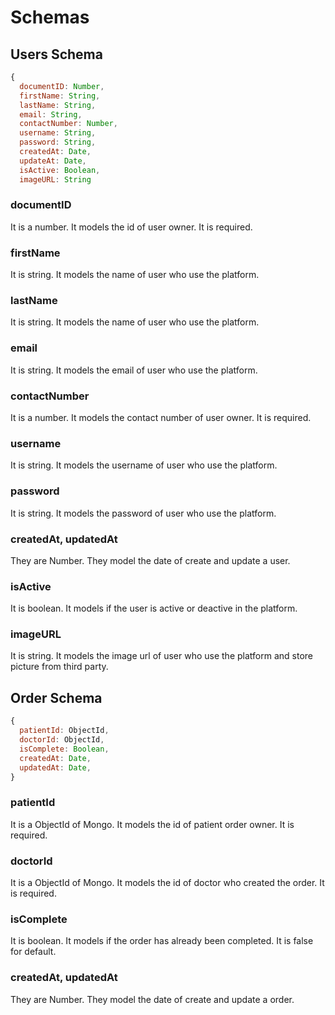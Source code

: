 # Schemas

## Users Schema

```js
{
  documentID: Number,
  firstName: String,
  lastName: String,
  email: String,
  contactNumber: Number,
  username: String,
  password: String,
  createdAt: Date,
  updateAt: Date,
  isActive: Boolean,
  imageURL: String
```

### documentID

It is a number. It models the id of user owner. It is required.

### firstName

It is string. It models the name of user who use the platform.

### lastName

It is string. It models the name of user who use the platform.

### email

It is string. It models the email of user who use the platform.

### contactNumber

It is a number. It models the contact number of user owner. It is required.

### username

It is string. It models the username of user who use the platform.

### password

It is string. It models the password of user who use the platform.

### createdAt, updatedAt

They are Number. They model the date of create and update a user.

### isActive

It is boolean. It models if the user is active or deactive in the platform.

### imageURL

It is string. It models the image url of user who use the platform and store picture from third party.

## Order Schema

```js
{
  patientId: ObjectId,
  doctorId: ObjectId,
  isComplete: Boolean,
  createdAt: Date,
  updatedAt: Date,
}
```

### patientId

It is a ObjectId of Mongo. It models the id of patient order owner. It is required.

### doctorId

It is a ObjectId of Mongo. It models the id of doctor who created the order. It is required.

### isComplete

It is boolean. It models if the order has already been completed. It is false for default.

### createdAt, updatedAt

They are Number. They model the date of create and update a order.
